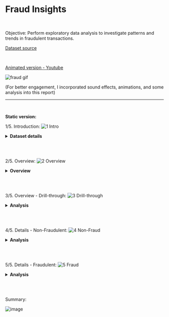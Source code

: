 # Fraud Insights  

<br>

Objective: Perform exploratory data analysis to investigate patterns and trends in fraudulent transactions.

[Dataset source](https://www.kaggle.com/datasets/ealaxi/paysim1?resource=download)

<br>

[Animated version - Youtube](https://www.youtube.com/watch?v=OpUfc_sQEvo)

![fraud gif](https://github.com/user-attachments/assets/a7093946-98e6-4ba7-b2bc-d842cd46fda3)

(For better engagement, I incorporated sound effects, animations, and some analysis into this report)

---

<br>

**Static version:**

1/5. Introduction:
![1 Intro](https://github.com/user-attachments/assets/b9ab7a59-f7c6-42af-8967-22ccbaf1252c)

<details>

**<summary>Dataset details</summary>**

Shape: 6,362,620 rows, 11 cols - [Data source](https://www.kaggle.com/datasets/ealaxi/paysim1?resource=download)

| Field           | Description                                                                                      |
|-----------------|--------------------------------------------------------------------------------------------------|
| Step            | Maps a unit of time in the real world (1 step = 1 hour).                                           |
| Type            | Type of transaction: CASH-IN, CASH-OUT, DEBIT, PAYMENT, TRANSFER.                                  |
| Amount          | Amount of the transaction in local currency.                                                       |
| NameOrig        | Customer who initiated the transaction.                                                            |
| OldbalanceOrg   | Initial balance before the transaction.                                                            |
| NewbalanceOrig  | New balance after the transaction.                                                                 |
| NameDest        | Customer who is the recipient of the transaction.                                                  |
| OldbalanceDest  | Initial balance of the recipient before the transaction. (No info for merchants starting with M)   |
| NewbalanceDest  | New balance of the recipient after the transaction. (No info for merchants starting with M)        |
| isFraud         | Indicates if the transaction was made by a fraudulent agent.                                       |
| isFlaggedFraud  | Flags transactions that attempt to control massive transfers between accounts.                     |

</details>

<br><br>

2/5. Overview:
![2 Overview](https://github.com/user-attachments/assets/5975d26b-aec2-4c34-81bb-3e7907ee9f89)


<details>

**<summary>Overview</summary>**

🔸 Out of a total of 6,362,620 instances, there are 8,213 cases of fraud which is 0.13%, eqivalent of $12.06bn out of $1.14T worth of transactions. 

🔸 Fradulent transactions are conducted only through CASH OUT and TRANSFER.

🔸 There are 16 instances of suspected of fraud, all of which were confirmed as actual fraud.

🔸 Out of 6M+ instances were initially suspected to be non_fraudulent, but 8197 were identified as fraudulent.

</details>

<br><br>

3/5. Overview - Drill-through:
![3 Drill-through](https://github.com/user-attachments/assets/f76953cd-0dc9-4a59-b163-710b072ac32a)

<details>

**<summary>Analysis</summary>**

🔸 $77.9M lost from the 16 fraud cases.

🔸 Plus $11.98bn lost from the 8197 misclassified caes, originally suspected as no-fraudulent.

</details>

<br><br>

4/5. Details - Non-Fraudulent:
![4 Non-Fraud](https://github.com/user-attachments/assets/53d8b24e-f411-4989-8de3-ab0a47eda3f7)

<details>

**<summary>Analysis</summary>**

🔸 There are no instances of large transactions.

🔸 CASH_IN is is the most frequently used transaction type amoung senders holding higher balances.

🔸 Receivers generally maintain higher balances compared to senders.

🔸 Significant amount of funds are received only though TRANSFER.

🔸 Average transaction amount is $1M and the highest is $92M, through TRANSFER.

🔸 A large amounts are often transferred around 300th hour (equiv of 12.5th day).

</details>

<br><br>

5/5. Details - Fraudulent:
![5 Fraud](https://github.com/user-attachments/assets/b13de844-331a-4092-974f-a7486ee439a6)

<details>

**<summary>Analysis</summary>**

🔸 Huge gaps between bars reveal that ususually high amount of money being transferred between senders and receivers.

🔸 Fraudsters exculsively use TRANSFER and CASH_OUT as their preferred methods.

🔸 Fraudulent transactiosn do not follow a specific time pattern.

🔸 Transactions are usually around $1M, and do not exceed $10M.

</details>

<br><br>

Summary:

![image](https://github.com/user-attachments/assets/d9e8e606-e31a-43af-917b-9fc4b50f6399)



